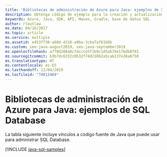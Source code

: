 ```yaml
---
title: 'Bibliotecas de administración de Azure para Java: ejemplos de SQL Database'
description: Obtenga código de ejemplo para la creación y actualización de bases de datos de Azure SQL mediante las bibliotecas de administración de Azure para Java.
keywords: Azure, Java, SDK, API, Maven, Gradle, base de datos SQL
author: rloutlaw
ms.date: 04/16/2017
ms.topic: article
ms.service: multiple
ms.assetid: e4537f38-a60d-4218-a9ba-3cba7af61b8b
ms.custom: seo-java-august2019, seo-java-september2019
ms.openlocfilehash: a778d208a8cfdccce5f1b9c1d5ab79e17bdb0781
ms.sourcegitcommit: b3b7dc6332c0532f74d210b2a5cab137e38a6750
ms.translationtype: HT
ms.contentlocale: es-ES
ms.lasthandoff: 12/04/2019
ms.locfileid: "74812404"
---
```

# <a name="azure-management-libraries-for-java---sql-database-samples"></a>Bibliotecas de administración de Azure para Java: ejemplos de SQL Database

La tabla siguiente incluye vínculos a código fuente de Java que puede usar para administrar SQL Database.

[!INCLUDE [java-sql-samples](includes/java-sql-samples.md)]